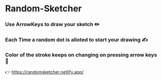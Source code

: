 # Random-Sketcher

### Use ArrowKeys to draw your sketch ✏️
### Each Time a random dot is alloted to start your drawing ✍️
### Color of the stroke keeps on changing on pressing arrow keys 🎨

👉
https://randomsketcher.netlify.app/

